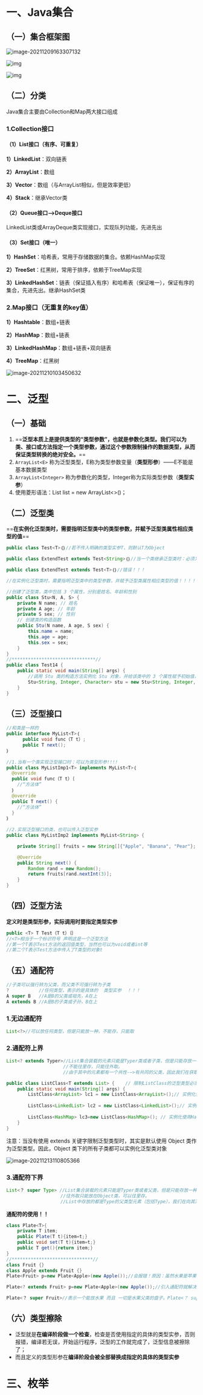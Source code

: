 # 一、Java集合

## （一）集合框架图

![image-20211209163307132](https://raw.githubusercontent.com/LSC-cong/Bolg/main/cloudimages/202112091633212.png)

![img](https://raw.githubusercontent.com/LSC-cong/Bolg/main/cloudimages/202112101020674.png)

![img](https://raw.githubusercontent.com/LSC-cong/Bolg/main/cloudimages/202112101020827.png)

## （二）分类

Java集合主要由Collection和Map两大接口组成

### 1.Collection接口

#### （1）List接口（有序、可重复）

**1）LinkedList**：双向链表

**2）ArrayList**：数组

**3）Vector**：数组（与ArrayList相似，但是效率更低）

**4）Stack**：继承Vector类

#### （2）Queue接口-->Deque接口

LinkedList类或ArrayDeque类实现接口，实现队列功能，先进先出

#### （3）Set接口（唯一）

**1）HashSet**：哈希表，常用于存储数据的集合。依赖HashMap实现

**2）TreeSet**：红黑树，常用于排序，依赖于TreeMap实现

**3）LinkedHashSet**：链表（保证插入有序）和哈希表（保证唯一），保证有序的集合，先进先出。继承HashSet类

### 2.Map接口（无重复的key值）

**1）Hashtable**：数组+链表

**2）HashMap**：数组+链表

**3）LinkedHashMap**：数组+链表+双向链表

**4）TreeMap**：红黑树

![image-20211210103450632](https://raw.githubusercontent.com/LSC-cong/Bolg/main/cloudimages/202112101034665.png)





# 二、泛型

## （一）基础

1. ==**泛型本质上是提供类型的“类型参数”，也就是参数化类型。我们可以为类、接口或方法指定一个类型参数，通过这个参数限制操作的数据类型，从而保证类型转换的绝对安全。**==
1. `ArrayList<E>`  称为泛型类型，E称为类型参数变量（**类型形参**）——E不能是基本数据类型
2. `ArrayList<Integer>`  称为参数化的类型，Integer称为实际类型参数（**类型实参**）
3. 使用菱形语法：List<String> list = new ArrayList<>()；

## （二）泛型类

==**在实例化泛型类时，需要指明泛型类中的类型参数，并赋予泛型类属性相应类型的值**==

```java
public class Test<T>｛｝//若不传入明确的类型实参T，则默认T为Object

public class ExtendTest extends Test<String>｛｝//当一个类继承泛型类时：必须为类型实参!!!!

public class ExtendTest extends Test<T>｛｝//错误！！！
```

```java
//在实例化泛型类时，需要指明泛型类中的类型参数，并赋予泛型类属性相应类型的值！！！！！！！！！！

//创建了泛型类，类中包括 3 个属性，分别是姓名、年龄和性别
public class Stu<N, A, S> {
    private N name; // 姓名
    private A age; // 年龄
    private S sex; // 性别
    // 创建类的构造函数
    public Stu(N name, A age, S sex) {
        this.name = name;
        this.age = age;
        this.sex = sex;
    }
}
//*******************************//
public class Test14 {
    public static void main(String[] args) {
        //调用 Stu 类的构造方法实例化 Stu 对象，并给该类中的 3 个属性赋予初始值，
        Stu<String, Integer, Character> stu = new Stu<String, Integer, Character>("张晓玲", 28, '女');
    }
}
```



## （三）泛型接口

```java
//和类是一样的
public interface MyList<T>｛
  	  public void func（T t）;
      public T next();
｝
    
//1.当有一个类实现泛型接口时：可以为类型形参!!!!
public class MyListImp1<T> implements MyList<T>｛
  @override
  public void func（T t）｛
  	//“方法体”
  ｝ 
  @override
  public T next() {
  	//“方法体”
  }
｝
    
//2.实现泛型接口的类，也可以传入泛型实参
public class MyListImp2 implements MyList<String> {

    private String[] fruits = new String[]{"Apple", "Banana", "Pear"};

    @Override
    public String next() {
        Random rand = new Random();
        return fruits[rand.nextInt(3)];
    }
}
```

## （四）泛型方法

**定义时是类型形参，实际调用时要指定类型实参**

```java
public <T> T Test（T t）｛｝
//<T>相当于一个标识符号 声明这是一个泛型方法
//第一个T表示Test方法的返回值类型，当然也可以为void或者int等
//第二个T表示Test方法中传入了T类型的对象t
```

## （五）通配符

```java
//子类可以强行转为父类，而父类不可强行转为子类
?			//任何类型，表示的是具体的  类型实参  ！！！
A super B	//A是B的父类或祖先，A在上
A extends B //A是B的子类或子孙，B在上
```

### 1.无边通配符

```java
List<?>//可以放任何类型，但是只能放一种，不能存，只能取
```

### 2.通配符上界

```java
List<? extends Typer>//List集合装载的元素只能是Typer类或者子类，但是只能存放一种
					 //不能往里存，只能往外取。
    				 //由于其中的元素都有一个共性-—>有共同的父类，因此我们在获取元素时可以将他们统一强制转换为Type类
```

```java
public class ListClass<T extends List> {	// 限制ListClass的泛型类型必须实现List接口
    public static void main(String[] args) {
        ListClass<ArrayList> lc1 = new ListClass<ArrayList>();// 实例化使用ArrayList的泛型类ListClass，正确
        
        ListClass<LinkedList> lc2 = new ListClass<LinkedList>();// 实例化使用LinkedList的泛型类ListClass，正确
        
        ListClass<HashMap> lc3=new ListClass<HashMap>(); // 实例化使用HashMap的泛型类ListClass，错误!!!!，因为HasMap没有实现List接口
    }
}
```

注意：当没有使用 extends 关键字限制泛型类型时，其实是默认使用 Object 类作为泛型类型。因此，Object 类下的所有子类都可以实例化泛型类对象

![image-20211213110805366](https://raw.githubusercontent.com/LSC-cong/Bolg/main/cloudimages/202112131108441.png)

### 3.通配符下界

```java
List<？ super Type> //List集合装载的元素只能是Typer类或者父类，但是只能存放一种
					//往外取只能放在Object类，可以往里存。
    				//List中存放的都是Type的父类型元素（包括Type），我们在向其添加元素时，只能向其添加Type的子类型元素（包括Type类型），这样在编译期间将其强制转换为Type类型时是类型安全的，因此可以添加元素
```

**通配符的使用！！**

```java
class Plate<T>{
    private T item;
    public Plate(T t){item=t;}
    public void set(T t){item=t;}
    public T get(){return item;}
}
//******************************//
class Fruit {}
class Apple extends Fruit {}
Plate<Fruit> p=new Plate<Apple>(new Apple());//会报错！原因：虽然水果是苹果的父类，但是  装水果的盘子  不是  装苹果的盘子  的父类。即Fruit是Apple的父类，但是Plate<Fruit>不是Plate<Apple>的父类

Plate<? extends Fruit> p=new Plate<Apple>(new Apple());//引入通配符就解决了问题，Plate<? extends Fruit>表示的就是 装所有Fruit子类的盘子，当然也可以是装苹果的盘子。也就是Plate<？ extends Fruit>是Plate<Fruit>以及Plate<Apple>的父类

Plate<？ super Fruit>//表示一个能放水果 而且 一切是水果父类的盘子。Plate<？ super Fruit>是Plate<Fruit>的父类，但不是Plate<Apple>的父类。
```



## （六）类型擦除

- 泛型就是**在编译阶段做一个检查**，检查是否使用指定的具体的类型实参，否则报错，编译若无误，开始运行程序，泛型的工作就完成了，泛型信息被擦除了；
- 而且定义的类型形参在**编译阶段会被全部替换成指定的具体的类型实参**

# 三、枚举
